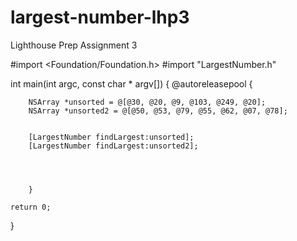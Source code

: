 # largest-number-lhp3
Lighthouse Prep Assignment 3


#import <Foundation/Foundation.h>
#import "LargestNumber.h"

int main(int argc, const char * argv[]) {
    @autoreleasepool {
       
        
        
        NSArray *unsorted = @[@30, @20, @9, @103, @249, @20];
        NSArray *unsorted2 = @[@50, @53, @79, @55, @62, @07, @78];

        
        [LargestNumber findLargest:unsorted];
        [LargestNumber findLargest:unsorted2];
        
        
        
     
        }
        
    return 0;
}
